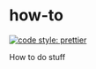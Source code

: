 # how-to

[![code style: prettier](https://img.shields.io/badge/code_style-prettier-ff69b4.svg?style=flat-square)](https://github.com/prettier/prettier)

How to do stuff
